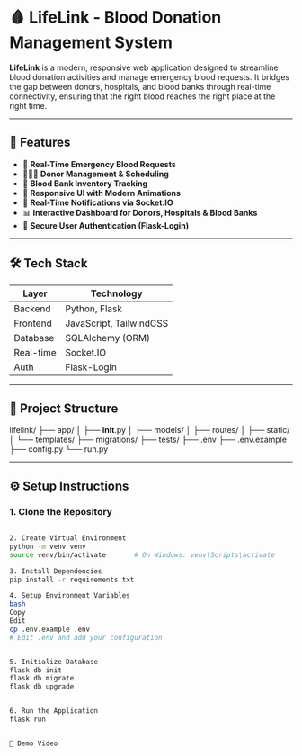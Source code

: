 # 🩸 LifeLink - Blood Donation Management System

**LifeLink** is a modern, responsive web application designed to streamline blood donation activities and manage emergency blood requests. It bridges the gap between donors, hospitals, and blood banks through real-time connectivity, ensuring that the right blood reaches the right place at the right time.

---

## 🚀 Features

- 🔴 **Real-Time Emergency Blood Requests**
- 🧑‍🤝‍🧑 **Donor Management & Scheduling**
- 🏥 **Blood Bank Inventory Tracking**
- 📱 **Responsive UI with Modern Animations**
- 🔔 **Real-Time Notifications via Socket.IO**
- 📊 **Interactive Dashboard for Donors, Hospitals & Blood Banks**
- 🔐 **Secure User Authentication (Flask-Login)**

---

## 🛠️ Tech Stack

| Layer       | Technology          |
|-------------|---------------------|
| Backend     | Python, Flask       |
| Frontend    | JavaScript, TailwindCSS |
| Database    | SQLAlchemy (ORM)    |
| Real-time   | Socket.IO           |
| Auth        | Flask-Login         |

---

## 📁 Project Structure

lifelink/
├── app/
│   ├── __init__.py
│   ├── models/
│   ├── routes/
│   ├── static/
│   └── templates/
├── migrations/
├── tests/
├── .env
├── .env.example
├── config.py
└── run.py


---

## ⚙️ Setup Instructions

### 1. Clone the Repository
```bash

2. Create Virtual Environment
python -m venv venv
source venv/bin/activate       # On Windows: venv\Scripts\activate

3. Install Dependencies
pip install -r requirements.txt

4. Setup Environment Variables
bash
Copy
Edit
cp .env.example .env
# Edit .env and add your configuration


5. Initialize Database
flask db init
flask db migrate
flask db upgrade


6. Run the Application
flask run


🎥 Demo Video


